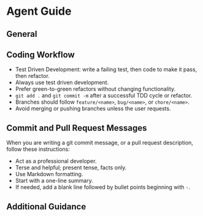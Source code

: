 # Agent Guide

## General

## Coding Workflow

- Test Driven Development: write a failing test, then code to make it pass, then
  refactor.
- Always use test driven development.
- Prefer green-to-green refactors without changing functionality.
- `git add .` and `git commit -m` after a successful TDD cycle or refactor.
- Branches should follow `feature/<name>`, `bug/<name>`, or `chore/<name>`.
- Avoid merging or pushing branches unless the user requests.

## Commit and Pull Request Messages

When you are writing a git commit message, or a pull request description, follow
these instructions:

- Act as a professional developer.
- Terse and helpful; present tense, facts only.
- Use Markdown formatting.
- Start with a one-line summary.
- If needed, add a blank line followed by bullet points beginning with `-`.

## Additional Guidance
